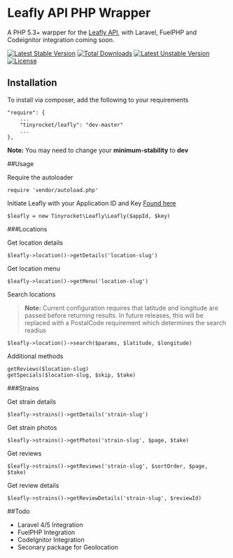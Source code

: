 Leafly API PHP Wrapper
===========================
A PHP 5.3+ warpper for the [Leafly API](https://developer.leafly.com/), with Laravel, FuelPHP and Codeignitor integration coming soon.

[![Latest Stable Version](https://poser.pugx.org/tinyrocket/leafly/v/stable.svg)](https://packagist.org/packages/tinyrocket/leafly) [![Total Downloads](https://poser.pugx.org/tinyrocket/leafly/downloads.svg)](https://packagist.org/packages/tinyrocket/leafly) [![Latest Unstable Version](https://poser.pugx.org/tinyrocket/leafly/v/unstable.svg)](https://packagist.org/packages/tinyrocket/leafly) [![License](https://poser.pugx.org/tinyrocket/leafly/license.svg)](https://packagist.org/packages/tinyrocket/leafly)

## Installation

To install via composer, add the following to your requirements

    "require": {
		...
		"tinyrocket/leafly": "dev-master"
		...
	},
**Note:** You may need to change your **minimum-stability** to **dev**

##Usage

Require the autoloader
	
	require 'vendor/autoload.php'
	
Initiate Leafly with your Application ID and Key [Found here](https://developer.leafly.com/)
	
	$leafly = new Tinyrocket\Leafly\Leafly($appId, $key)
	
###Locations

Get location details

	$leafly->location()->getDetails('location-slug')
	
Get location menu

	$leafly->location()->getMenu('location-slug')
	
Search locations
> **Note:** Current configuration requires that latitude and longitude are passed before returning results. In future releases, this will be replaced with a PostalCode requirement which determines the search readius

	$leafly->location()->search($params, $latitude, $longitude)
	
Additional methods

	getReviews($location-slug)
	getSpecials($location-slug, $skip, $take)
	
###Strains

Get strain details
	
	$leafly->strains()->getDetails('strain-slug')
	
Get strain photos

	$leafly->strains()->getPhotos('strain-slug', $page, $take)
	
Get reviews

	$leafly->strains()->getReviews('strain-slug', $sortOrder, $page, $take)
	
Get review details

	$leafly->strains()->getReviewDetails('strain-slug', $reviewId)

##Todo

* Laravel 4/5 Integration
* FuelPHP Integration
* CodeIgnitor Integration
* Seconary package for Geolocation
